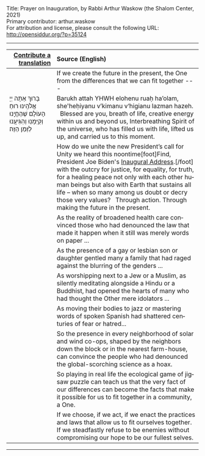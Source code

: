 <html>
<head></head>
<body>
Title: Prayer on Inauguration, by Rabbi Arthur Waskow (the Shalom Center, 2021)<br />
Primary contributor: arthur.waskow<br />
For attribution and license, please consult the following URL: <a href="http://opensiddur.org/?p=35124">http://opensiddur.org/?p=35124</a>
<p />
<hr />

<table style="margin-left: auto;margin-right: auto;" class="draggable">
<thead><tr><th id="x" style="text-align: right;"><a href="/contribute/upload/">Contribute a translation</a></th><th style="text-align: left;">Source (English)</th></tr></thead>
<tbody>
<tr><td style="vertical-align:top;">
<div class="liturgy" lang="he">

</span></div></td>
 
<td style="vertical-align:top;">
<div class="english" lang="en">
If we create the future 
in the present, 
the One 
from the differences 
that we can fit together --- 
</div></td></tr>


<tr><td style="vertical-align:top;">
<div class="liturgy" lang="he">
בָּרוּךְ אַתָּה
יְיָ אֱלֹהֵֽינוּ
רוּחַ הָעוֹלָם
שֶׁהֶחֱיָֽנוּ
וְקִיְּמָנֽוּ
וְהִגִּיעָֽנוּ לַזְּמַן הַזֶּה׃
</span></div></td>
 
<td style="vertical-align:top;">
<div class="english" lang="en">
Barukh attah 
YHWH elohenu 
ruaḥ ha’olam, 
she'heḥiyanu 
v’kimanu 
v‘higianu lazman hazeh.
&nbsp;
Blessed are you, 
breath of life, 
creative energy within us and beyond us, 
Interbreathing Spirit of the universe, 
who has filled us with life, 
lifted us up, 
and carried us to this moment.
</div></td></tr>


<tr><td style="vertical-align:top;">
<div class="liturgy" lang="he">

</span></div></td>
 
<td style="vertical-align:top;">
<div class="english" lang="en">
How do we unite 
the new President’s call for Unity we heard this noontime[foot]Find, President Joe Biden's <a href="https://www.whitehouse.gov/briefing-room/speeches-remarks/2021/01/20/inaugural-address-by-president-joseph-r-biden-jr/">Inaugural Address</a>.[/foot] 
with the outcry for justice, 
for equality, 
for truth, 
for a healing peace 
not only with each other human beings 
but also with Earth that sustains all life – 
when so many among us doubt or decry 
those very values?
&nbsp;
Through action. 
Through making the future in the present.
</div></td></tr>


<tr><td style="vertical-align:top;">
<div class="liturgy" lang="he">

</span></div></td>
 
<td style="vertical-align:top;">
<div class="english" lang="en">
As the reality of broadened health care 
convinced those who had denounced the law that made it happen 
when it still was merely words on paper ...
</div></td></tr>


<tr><td style="vertical-align:top;">
<div class="liturgy" lang="he">

</span></div></td>
 
<td style="vertical-align:top;">
<div class="english" lang="en">
As the presence of a gay or lesbian son or daughter 
gentled many a family that had raged against 
the blurring of the genders ...
</div></td></tr>


<tr><td style="vertical-align:top;">
<div class="liturgy" lang="he">

</span></div></td>
 
<td style="vertical-align:top;">
<div class="english" lang="en">
As worshipping next to a Jew or a Muslim, 
as silently meditating alongside a Hindu or a Buddhist,  
had opened the hearts of many 
who had thought the Other mere idolators ...
</div></td></tr>


<tr><td style="vertical-align:top;">
<div class="liturgy" lang="he">

</span></div></td>
 
<td style="vertical-align:top;">
<div class="english" lang="en">
As moving their bodies to jazz 
or mastering words of spoken Spanish 
had shattered centuries of fear or hatred...
</div></td></tr>


<tr><td style="vertical-align:top;">
<div class="liturgy" lang="he">

</span></div></td>
 
<td style="vertical-align:top;">
<div class="english" lang="en">
So the presence in every neighborhood 
of solar and wind co-ops, 
shaped by the neighbors down the block 
or in the nearest farm-house, 
can convince the people who had denounced 
the global-scorching science as a hoax.
</div></td></tr>


<tr><td style="vertical-align:top;">
<div class="liturgy" lang="he">

</span></div></td>
 
<td style="vertical-align:top;">
<div class="english" lang="en">
So playing in real life 
the ecological game of jigsaw puzzle 
can teach us that the very fact of our differences 
can become the facts that make it possible 
for us to fit together in a community, 
a One.
</div></td></tr>


<tr><td style="vertical-align:top;">
<div class="liturgy" lang="he">

</span></div></td>
 
<td style="vertical-align:top;">
<div class="english" lang="en">
If we choose, 
if we act, 
if we enact 
the practices and laws 
that allow us to fit ourselves together. 
If we steadfastly refuse to be enemies 
without compromising our hope to be our fullest selves.
</div></td></tr>
</tbody></table>

<hr />

&nbsp;
</body>
</html>